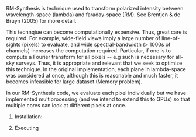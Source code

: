 RM-Synthesis is technique used to transform polarized intensity between wavelength-space (lambda) and faraday-space (RM). See Brentjen & de Bruyn (2005) for more detail. 

This technqiue can become computationally expensive. Thus, great care is required. For example, wide-field views imply a large number of line-of-sights (pixels) to evaluate, and wide spectral-bandwidth (> 1000s of channels) increases the computation required. Particular, if one is to compute a Fourier transform for all pixels -- e.g such is necessary for all-sky surveys. Thus, it is appropriate and relevant that we seek to optimize this technique. In the original implementation, each plane in lambda-space was considered at once, although this is reasonable and much faster, it becomes infeasible for large dataset (Memory problem).

In our RM-Synthesis code, we evaluate each pixel individually but we have implemented multiprocessing (and we intend to extend this to GPUs) so that multiple cores can look at different pixels at once.

1. Installation:







2. Executing

